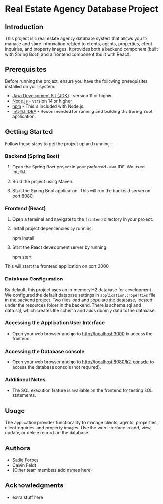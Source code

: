 # Real Estate Agency Database Project

## Introduction

This project is a real estate agency database system that allows you to manage and store information related to clients, agents, properties, client inquiries, and property images. It provides both a backend component (built with Spring Boot) and a frontend component (built with React).

## Prerequisites

Before running the project, ensure you have the following prerequisites installed on your system:

- [Java Development Kit (JDK)](https://www.oracle.com/java/technologies/javase-downloads.html) - version 11 or higher.
- [Node.js](https://nodejs.org/) - version 14 or higher.
- [npm](https://www.npmjs.com/) - This is included with Node.js.
- [IntelliJ IDEA](https://www.jetbrains.com/idea/download/) - Recommended for running and building the Spring Boot application.

## Getting Started

Follow these steps to get the project up and running:

### Backend (Spring Boot)

1. Open the Spring Boot project in your preferred Java IDE. We used IntelliJ.

2. Build the project using Maven.

3. Start the Spring Boot application. This will run the backend server on port 8080.

### Frontend (React)

1. Open a terminal and navigate to the `frontend` directory in your project.

2. Install project dependencies by running:
    
    npm install

3. Start the React development server by running:

    npm start

This will start the frontend application on port 3000.

### Database Configuration

By default, this project uses an in-memory H2 database for development. We configured the default database settings in `application.properties` file in the backend project.
Two files load and populate the database, located under the resources folder in the backend. There is schema.sql and data.sql, which creates the schema and adds dummy data to the
database.

### Accessing the Application User Interface

- Open your web browser and go to [http://localhost:3000](http://localhost:3000) to access the frontend.


### Accessing the Database console

- Open your web browser and go to [http://localhost:8080/h2-console](http://localhost:8080/h2-console) to access the database console (not required).

### Additional Notes

- The SQL execution feature is available on the frontend for testing SQL statements. 

## Usage

The application provides functionality to manage clients, agents, properties, client inquiries, and property images. Use the web interface to add, view, update, or delete records in the database.

## Authors

- [Sadie Forbes](https://github.com/sadief630)
- Calvin Feldt
- {Other team members add names here}

## Acknowledgments

- extra stuff here

